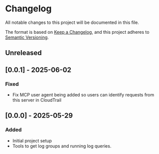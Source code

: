 # Changelog

All notable changes to this project will be documented in this file.

The format is based on [Keep a Changelog](https://keepachangelog.com/en/1.0.0/),
and this project adheres to [Semantic Versioning](https://semver.org/spec/v2.0.0.html).

## Unreleased

## [0.0.1] - 2025-06-02

### Fixed

- Fix MCP user agent being added so users can identify requests from this server in CloudTrail

## [0.0.0] - 2025-05-29

### Added

- Initial project setup
- Tools to get log groups and running log queries.
